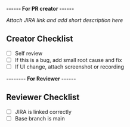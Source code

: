**------ For PR creator ------**

*Attach JIRA link and add short description here*

## Creator Checklist

- [ ] Self review
- [ ] If this is a bug, add small root cause and fix
- [ ] If UI change, attach screenshot or recording

**-------- For Reviewer ------**

## Reviewer Checklist

- [ ] JIRA is linked correctly
- [ ] Base branch is main